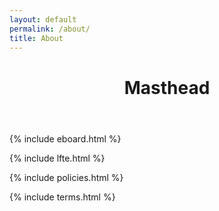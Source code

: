 ```yaml
---
layout: default
permalink: /about/
title: About
---
```


<div class="{{ page.title }}">

  <header class="header__about">
    <h1>Masthead</h1>
  </header>

  {% include eboard.html %}

  {% include lfte.html %}

  {% include policies.html %}

  {% include terms.html %}

  <!-- include contact.html  -->

</div>
